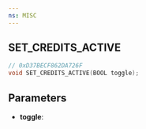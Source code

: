 ```yaml
---
ns: MISC
---
```

## SET_CREDITS_ACTIVE

```c
// 0xD37BECF862DA726F
void SET_CREDITS_ACTIVE(BOOL toggle);
```

## Parameters
* **toggle**:
